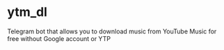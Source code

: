 # ytm_dl
 Telegram bot that allows you to download music from YouTube Music for free without Google account or YTP
